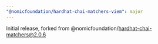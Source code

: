 ```yaml
---
"@nomicfoundation/hardhat-chai-matchers-viem": major
---
```


Initial release, forked from @nomicfoundation/hardhat-chai-matchers@2.0.6
